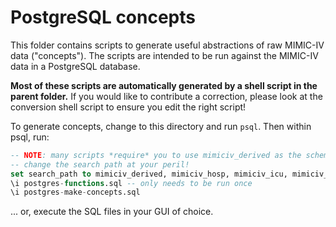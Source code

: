 # PostgreSQL concepts

This folder contains scripts to generate useful abstractions of raw MIMIC-IV data ("concepts"). The
scripts are intended to be run against the MIMIC-IV data in a PostgreSQL database.

**Most of these scripts are automatically generated by a shell script in the parent folder.** If you would like to contribute a correction, please look at the conversion shell script to ensure you edit the right script!

To generate concepts, change to this directory and run `psql`. Then within psql, run:

```sql
-- NOTE: many scripts *require* you to use mimiciv_derived as the schema for outputting concepts
-- change the search path at your peril!
set search_path to mimiciv_derived, mimiciv_hosp, mimiciv_icu, mimiciv_ed;
\i postgres-functions.sql -- only needs to be run once
\i postgres-make-concepts.sql
```

... or, execute the SQL files in your GUI of choice.
